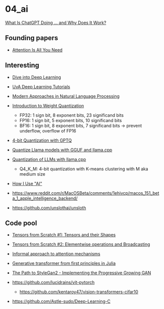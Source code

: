 # 04_ai

[What Is ChatGPT Doing … and Why Does It Work?](https://writings.stephenwolfram.com/2023/02/what-is-chatgpt-doing-and-why-does-it-work/)

## Founding papers

- [Attention Is All You Need](https://arxiv.org/abs/1706.03762)

## Interesting

- [Dive into Deep Learning](https://d2l.ai/index.html)
- [UvA Deep Learning Tutorials](https://uvadlc-notebooks.readthedocs.io/en/latest/)
- [Modern Approaches in Natural Language Processing](https://slds-lmu.github.io/seminar_nlp_ss20/)

- [Introduction to Weight Quantization](https://towardsdatascience.com/introduction-to-weight-quantization-2494701b9c0c)
  - FP32: 1 sign bit, 8 exponent bits, 23 significand bits
  - FP16: 1 sign bit, 5 exponent bits, 10 significand bits
  - BF16: 1 sign bit, 8 exponent bits, 7 significand bits -> prevent underflow,
    overflow of FP16
- [4-bit Quantization with GPTQ](https://towardsdatascience.com/4-bit-quantization-with-gptq-36b0f4f02c34)
- [Quantize Llama models with GGUF and llama.cpp](https://towardsdatascience.com/quantize-llama-models-with-ggml-and-llama-cpp-3612dfbcc172)
- [Quantization of LLMs with llama.cpp](https://medium.com/@ingridwickstevens/quantization-of-llms-with-llama-cpp-9bbf59deda35)
  - Q4_K_M: 4-bit quantization with K-means clustering with M aka medium size

- [How I Use "AI"](https://nicholas.carlini.com/writing/2024/how-i-use-ai.html)
- https://www.reddit.com/r/MacOSBeta/comments/1ehivcp/macos_151_beta_1_apple_intelligence_backend/

- https://github.com/unslothai/unsloth

## Code pool

- [Tensors from Scratch #1: Tensors and their Shapes](https://maharshi.bearblog.dev/tensors-from-scratch-part-1/)
- [Tensors from Scratch #2: Elementwise operations and Broadcasting](https://maharshi.bearblog.dev/tensors-from-scratch-part-2/)
- [Informal approach to attention mechanisms](https://maharshi.bearblog.dev/informal-approach-to-attention-in-transformers/)
- [Generative transformer from first principles in Julia](https://liorsinai.github.io/machine-learning/2024/03/23/transformers-gpt.html)
- [The Path to StyleGan2 - Implementing the Progressive Growing GAN](https://ym2132.github.io/Progressive_GAN)

- https://github.com/lucidrains/vit-pytorch
  - https://github.com/kentaroy47/vision-transformers-cifar10
- https://github.com/Astle-sudo/Deep-Learning-C
